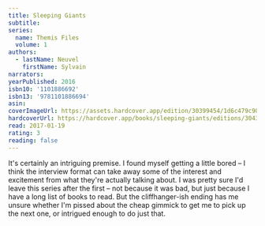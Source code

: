 ```yaml
---
title: Sleeping Giants
subtitle:
series:
  name: Themis Files
  volume: 1
authors:
  - lastName: Neuvel
    firstName: Sylvain
narrators:
yearPublished: 2016
isbn10: '1101886692'
isbn13: '9781101886694'
asin:
coverImageUrl: https://assets.hardcover.app/edition/30399454/1d6c479c90a9b6a818364b67ab8f7e6e93c57d4c.jpeg
hardcoverUrl: https://hardcover.app/books/sleeping-giants/editions/30432009
read: 2017-01-19
rating: 3
reading: false
---
```


It's certainly an intriguing premise. I found myself getting a little bored – I think the interview format can take away some of the interest and excitement from what they're actually talking about. I was pretty sure I'd leave this series after the first – not because it was bad, but just because I have a long list of books to read. But the cliffhanger-ish ending has me unsure whether I'm pissed about the cheap gimmick to get me to pick up the next one, or intrigued enough to do just that.
